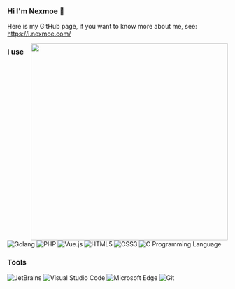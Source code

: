 ### Hi I'm Nexmoe 👋

Here is my GitHub page, 
if you want to know more about me, see: https://i.nexmoe.com/

<img align="right" width="450px" src="https://github-readme-stats-one-bice.vercel.app/api?username=nexmoe&show_icons=true&include_all_commits=true&count_private=true&role=OWNER,ORGANIZATION_MEMBER,COLLABORATOR">

### I use

<p>
  <img alt="Golang" src="https://img.shields.io/badge/-Golang-00ADD8?style=flat&logo=Go&logoColor=white" />
  <img alt="PHP" src="https://img.shields.io/badge/-PHP-777BB4?style=flat&logo=PHP&logoColor=white" />
  <img alt="Vue.js" src="https://img.shields.io/badge/-Vue.js-4fc08d?style=flat&logo=vue.js&logoColor=white" />
  <img alt="HTML5" src="https://img.shields.io/badge/-HTML5-e2470f?style=flat&logo=html5&logoColor=white" />
  <img alt="CSS3" src="https://img.shields.io/badge/-CSS3-1b73ba?style=flat&logo=css3&logoColor=white" />
  <img alt="C Programming Language" src="https://img.shields.io/badge/-C%20Programming%20Language-9f62a5?style=flat&logo=C&logoColor=white" />
</p>

### Tools

<p>
  <img alt="JetBrains" src="https://img.shields.io/badge/-JetBrains-000000?style=flat&logo=JetBrains&logoColor=white" />
  <img alt="Visual Studio Code" src="https://img.shields.io/badge/-Visual Studio Code-007ACC?style=flat&logo=Visual%20Studio%20Code&logoColor=white" />
  <img alt="Microsoft Edge" src="https://img.shields.io/badge/-Edge-0078D7?style=flat&logo=Microsoft%20Edge&logoColor=white" />
  <img alt="Git" src="https://img.shields.io/badge/-Git-F05032?style=flat&logo=Git&logoColor=white" />
</p>


